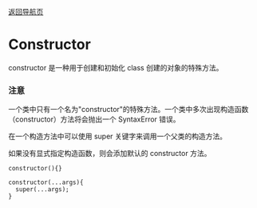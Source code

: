 [返回导航页](https://cqzhen.github.io/blog.html "导航页面")

# Constructor

constructor 是一种用于创建和初始化 class 创建的对象的特殊方法。

### 注意

一个类中只有一个名为"constructor"的特殊方法。一个类中多次出现构造函数（constructor）方法将会抛出一个 SyntaxError 错误。

在一个构造方法中可以使用 super 关键字来调用一个父类的构造方法。

如果没有显式指定构造函数，则会添加默认的 constructor 方法。


``` 基类默认构造函数
constructor(){}
```


``` 对于派生类默认构造函数
constructor(...args){
  super(...args);
}
```
